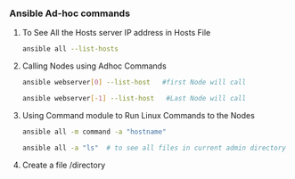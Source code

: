 ### Ansible Ad-hoc commands
1. To See All the Hosts server IP address in Hosts File
   ```sh 
   ansible all --list-hosts
   ```
2. Calling Nodes using Adhoc Commands
    ```sh 
   ansible webserver[0] --list-host   #first Node will call
   ```
    ```sh 
   ansible webserver[-1] --list-host   #Last Node will call
   ```
3. Using Command module to Run Linux Commands to the Nodes
    ```sh 
   ansible all -m command -a "hostname"
   ```
    ```sh 
   ansible all -a "ls"  # to see all files in current admin directory
   ```
4. Create a file /directory
 





